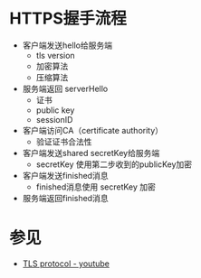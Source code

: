 # HTTPS握手流程
- 客户端发送hello给服务端
    - tls version
    - 加密算法
    - 压缩算法
- 服务端返回 serverHello
    - 证书
    - public key
    - sessionID
- 客户端访问CA（certificate authority）
    - 验证证书合法性
- 客户端发送shared secretKey给服务端
    - secretKey 使用第二步收到的publicKey加密
- 客户端发送finished消息
    - finished消息使用 secretKey 加密
- 服务端返回finished消息

# 参见
- [TLS protocol - youtube](https://www.youtube.com/watch?v=sEkw8ZcxtFk)
